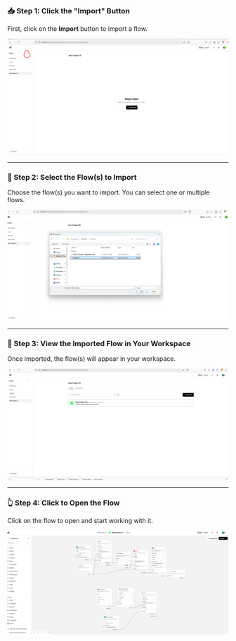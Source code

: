 ### 📥 Step 1: Click the "Import" Button

First, click on the **Import** button to import a flow.

![Click Import](https://github.com/AI-CCORE-BOOTCAMP/Week-3/blob/7ce25b7bef96d089ce1e2245768d76667d0d6d4f/step%201%20.png)

---

### 📂 Step 2: Select the Flow(s) to Import

Choose the flow(s) you want to import. You can select one or multiple flows.

![Select Flows](https://github.com/AI-CCORE-BOOTCAMP/Week-3/blob/7ce25b7bef96d089ce1e2245768d76667d0d6d4f/step2.png)

---

### 🧩 Step 3: View the Imported Flow in Your Workspace

Once imported, the flow(s) will appear in your workspace.

![Imported Workspace](https://github.com/AI-CCORE-BOOTCAMP/Week-3/blob/7ce25b7bef96d089ce1e2245768d76667d0d6d4f/step3.png)

---

### 👆 Step 4: Click to Open the Flow

Click on the flow to open and start working with it.

![Open Flow](https://github.com/AI-CCORE-BOOTCAMP/Week-3/blob/7ce25b7bef96d089ce1e2245768d76667d0d6d4f/step%204.png)
